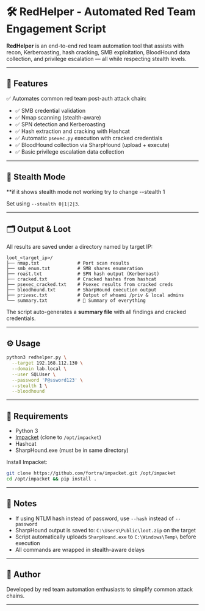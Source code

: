# 🛠️ RedHelper - Automated Red Team Engagement Script

**RedHelper** is an end-to-end red team automation tool that assists with recon, Kerberoasting, hash cracking, SMB exploitation, BloodHound data collection, and privilege escalation — all while respecting stealth levels.

---

## 🚩 Features

✅ Automates common red team post-auth attack chain:
- ✅ SMB credential validation
- ✅ Nmap scanning (stealth-aware)
- ✅ SPN detection and Kerberoasting
- ✅ Hash extraction and cracking with Hashcat
- ✅ Automatic `psexec.py` execution with cracked credentials
- ✅ BloodHound collection via SharpHound (upload + execute)
- ✅ Basic privilege escalation data collection

---

## 🧤 Stealth Mode
**if it shows stealth mode not working try to change --stealth 1

Set using `--stealth 0|1|2|3`.

---

## 🗂️ Output & Loot

All results are saved under a directory named by target IP:

```
loot_<target_ip>/
├── nmap.txt              # Port scan results
├── smb_enum.txt          # SMB shares enumeration
├── roast.txt             # SPN hash output (Kerberoast)
├── cracked.txt           # Cracked hashes from hashcat
├── psexec_cracked.txt    # Psexec results from cracked creds
├── bloodhound.txt        # SharpHound execution output
├── privesc.txt           # Output of whoami /priv & local admins
└── summary.txt           # 🚩 Summary of everything
```

The script auto-generates a **summary file** with all findings and cracked credentials.

---

## ⚙️ Usage

```bash
python3 redhelper.py \
  --target 192.168.112.130 \
  --domain lab.local \
  --user SQLUser \
  --password 'P@ssword123' \
  --stealth 1 \
  --bloodhound
```

---

## 🔐 Requirements

- Python 3
- [Impacket](https://github.com/fortra/impacket) (clone to `/opt/impacket`)
- Hashcat
- SharpHound.exe (must be in same directory)

Install Impacket:
```bash
git clone https://github.com/fortra/impacket.git /opt/impacket
cd /opt/impacket && pip install .
```

---

## 📝 Notes

- If using NTLM hash instead of password, use `--hash` instead of `--password`
- SharpHound output is saved to: `C:\Users\Public\loot.zip` on the target
- Script automatically uploads `SharpHound.exe` to `C:\Windows\Temp\` before execution
- All commands are wrapped in stealth-aware delays

---

## 🙌 Author

Developed by red team automation enthusiasts to simplify common attack chains.

---
